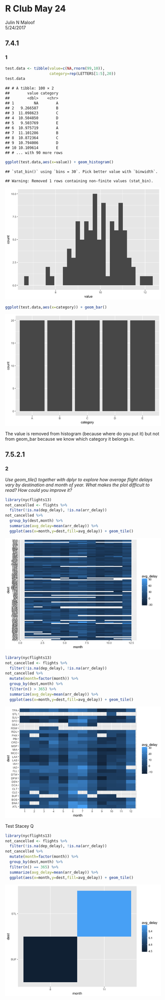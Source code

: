 # R Club May 24
Julin N Maloof  
5/24/2017  



## 7.4.1

### 1


```r
test.data <- tibble(value=c(NA,rnorm(99,10)),
                    category=rep(LETTERS[1:5],20))
test.data
```

```
## # A tibble: 100 × 2
##        value category
##        <dbl>    <chr>
## 1         NA        A
## 2   9.266587        B
## 3  11.098623        C
## 4  10.504850        D
## 5   9.503769        E
## 6  10.975719        A
## 7  11.101286        B
## 8  10.872364        C
## 9  10.794006        D
## 10 10.109614        E
## # ... with 90 more rows
```


```r
ggplot(test.data,aes(x=value)) + geom_histogram()
```

```
## `stat_bin()` using `bins = 30`. Pick better value with `binwidth`.
```

```
## Warning: Removed 1 rows containing non-finite values (stat_bin).
```

![](May24_files/figure-html/unnamed-chunk-2-1.png)<!-- -->


```r
ggplot(test.data,aes(x=category)) + geom_bar()
```

![](May24_files/figure-html/unnamed-chunk-3-1.png)<!-- -->

The value is removed from histogram (because where do you put it) but not from geom_bar because we know which category it belongs in.

## 7.5.2.1

### 2

_Use geom_tile() together with dplyr to explore how average flight delays vary by destination and month of year. What makes the plot difficult to read? How could you improve it?_


```r
library(nycflights13)
not_cancelled <- flights %>% 
  filter(!is.na(dep_delay), !is.na(arr_delay))
not_cancelled %>% 
  group_by(dest,month) %>% 
  summarize(avg_delay=mean(arr_delay)) %>%
  ggplot(aes(x=month,y=dest,fill=avg_delay)) + geom_tile()
```

![](May24_files/figure-html/unnamed-chunk-4-1.png)<!-- -->


```r
library(nycflights13)
not_cancelled <- flights %>% 
  filter(!is.na(dep_delay), !is.na(arr_delay))
not_cancelled %>% 
  mutate(month=factor(month)) %>%
  group_by(dest,month) %>% 
  filter(n() > 365) %>%
  summarize(avg_delay=mean(arr_delay)) %>%
  ggplot(aes(x=month,y=dest,fill=avg_delay)) + geom_tile()
```

![](May24_files/figure-html/unnamed-chunk-5-1.png)<!-- -->

Test Stacey Q

```r
library(nycflights13)
not_cancelled <- flights %>% 
  filter(!is.na(dep_delay), !is.na(arr_delay))
not_cancelled %>% 
  mutate(month=factor(month)) %>%
  group_by(dest,month) %>% 
  filter(n() == 365) %>%
  summarize(avg_delay=mean(arr_delay)) %>%
  ggplot(aes(x=month,y=dest,fill=avg_delay)) + geom_tile()
```

![](May24_files/figure-html/unnamed-chunk-6-1.png)<!-- -->
